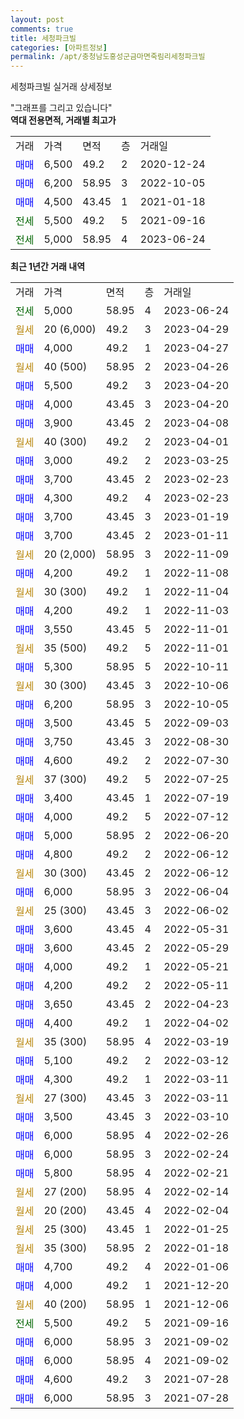```yaml
---
layout: post
comments: true
title: 세청파크빌
categories: [아파트정보]
permalink: /apt/충청남도홍성군금마면죽림리세청파크빌
---
```


세청파크빌 실거래 상세정보

<script type="text/javascript">
  google.charts.load('current', {'packages':['line', 'corechart']});
  google.charts.setOnLoadCallback(drawChart);

  function drawChart() {
    var data = new google.visualization.DataTable();
    data.addColumn('date', '거래일');
    data.addColumn('number', "매매");
    data.addColumn('number', "전세");
    data.addColumn('number', "전매");

    data.addRows([[new Date(Date.parse("2023-06-24")), null, 5000, null], [new Date(Date.parse("2023-04-29")), null, null, null], [new Date(Date.parse("2023-04-27")), 4000, null, null], [new Date(Date.parse("2023-04-26")), null, null, null], [new Date(Date.parse("2023-04-20")), 5500, null, null], [new Date(Date.parse("2023-04-20")), 4000, null, null], [new Date(Date.parse("2023-04-08")), 3900, null, null], [new Date(Date.parse("2023-04-01")), null, null, null], [new Date(Date.parse("2023-03-25")), 3000, null, null], [new Date(Date.parse("2023-02-23")), 3700, null, null], [new Date(Date.parse("2023-02-23")), 4300, null, null], [new Date(Date.parse("2023-01-19")), 3700, null, null], [new Date(Date.parse("2023-01-11")), 3700, null, null], [new Date(Date.parse("2022-11-09")), null, null, null], [new Date(Date.parse("2022-11-08")), 4200, null, null], [new Date(Date.parse("2022-11-04")), null, null, null], [new Date(Date.parse("2022-11-03")), 4200, null, null], [new Date(Date.parse("2022-11-01")), 3550, null, null], [new Date(Date.parse("2022-11-01")), null, null, null], [new Date(Date.parse("2022-10-11")), 5300, null, null], [new Date(Date.parse("2022-10-06")), null, null, null], [new Date(Date.parse("2022-10-05")), 6200, null, null], [new Date(Date.parse("2022-09-03")), 3500, null, null], [new Date(Date.parse("2022-08-30")), 3750, null, null], [new Date(Date.parse("2022-07-30")), 4600, null, null], [new Date(Date.parse("2022-07-25")), null, null, null], [new Date(Date.parse("2022-07-19")), 3400, null, null], [new Date(Date.parse("2022-07-12")), 4000, null, null], [new Date(Date.parse("2022-06-20")), 5000, null, null], [new Date(Date.parse("2022-06-12")), 4800, null, null], [new Date(Date.parse("2022-06-12")), null, null, null], [new Date(Date.parse("2022-06-04")), 6000, null, null], [new Date(Date.parse("2022-06-02")), null, null, null], [new Date(Date.parse("2022-05-31")), 3600, null, null], [new Date(Date.parse("2022-05-29")), 3600, null, null], [new Date(Date.parse("2022-05-21")), 4000, null, null], [new Date(Date.parse("2022-05-11")), 4200, null, null], [new Date(Date.parse("2022-04-23")), 3650, null, null], [new Date(Date.parse("2022-04-02")), 4400, null, null], [new Date(Date.parse("2022-03-19")), null, null, null], [new Date(Date.parse("2022-03-12")), 5100, null, null], [new Date(Date.parse("2022-03-11")), 4300, null, null], [new Date(Date.parse("2022-03-11")), null, null, null], [new Date(Date.parse("2022-03-10")), 3500, null, null], [new Date(Date.parse("2022-02-26")), 6000, null, null], [new Date(Date.parse("2022-02-24")), 6000, null, null], [new Date(Date.parse("2022-02-21")), 5800, null, null], [new Date(Date.parse("2022-02-14")), null, null, null], [new Date(Date.parse("2022-02-04")), null, null, null], [new Date(Date.parse("2022-01-25")), null, null, null], [new Date(Date.parse("2022-01-18")), null, null, null], [new Date(Date.parse("2022-01-06")), 4700, null, null], [new Date(Date.parse("2021-12-20")), 4000, null, null], [new Date(Date.parse("2021-12-06")), null, null, null], [new Date(Date.parse("2021-09-16")), null, 5500, null], [new Date(Date.parse("2021-09-02")), 6000, null, null], [new Date(Date.parse("2021-09-02")), 6000, null, null], [new Date(Date.parse("2021-07-28")), 4600, null, null], [new Date(Date.parse("2021-07-28")), 6000, null, null]]);

    var options = {
      hAxis: {
        format: 'yyyy/MM/dd'
      },    
      lineWidth: 0,
      pointsVisible: true,    
      title: '최근 1년간 유형별 실거래가 분포',
      legend: { position: 'bottom' }
    };

    var formatter = new google.visualization.NumberFormat({pattern:'###,###'} );
    formatter.format(data, 1);
    formatter.format(data, 2);
    
    setTimeout(function() {
        var chart = new google.visualization.LineChart(document.getElementById('columnchart_material'));
        chart.draw(data, (options));
        document.getElementById('loading').style.display = 'none';
    }, 200);
  }
</script>


<div id="loading" style="z-index:20; display: block; margin-left: 0px">"그래프를 그리고 있습니다"</div>
<div id="columnchart_material" style="width: 95%; margin-left: 0px; display: block"></div>
<!-- contents start -->
<b>역대 전용면적, 거래별 최고가</b>
<table class="sortable">
    <tr>
      <td>거래</td>
      <td>가격</td>
      <td>면적</td>
      <td>층</td>
      <td>거래일</td>
    </tr>
        <tr>
          <td><a style="color: blue">매매</a></td>
          <td>6,500</td>
          <td>49.2</td>
          <td>2</td>
          <td>2020-12-24</td>
        </tr>            <tr>
          <td><a style="color: blue">매매</a></td>
          <td>6,200</td>
          <td>58.95</td>
          <td>3</td>
          <td>2022-10-05</td>
        </tr>            <tr>
          <td><a style="color: blue">매매</a></td>
          <td>4,500</td>
          <td>43.45</td>
          <td>1</td>
          <td>2021-01-18</td>
        </tr>        
        <tr>
              <td><a style="color: darkgreen">전세</a></td>
              <td>5,500</td>
              <td>49.2</td>
              <td>5</td>
              <td>2021-09-16</td>
            </tr>            <tr>
              <td><a style="color: darkgreen">전세</a></td>
              <td>5,000</td>
              <td>58.95</td>
              <td>4</td>
              <td>2023-06-24</td>
            </tr>        
    
</table>

<b>최근 1년간 거래 내역</b>

<table class="sortable">
    <tr>
      <td>거래</td>
      <td>가격</td>
      <td>면적</td>
      <td>층</td>
      <td>거래일</td>
    </tr>
    <tr>
      <td><a style="color: darkgreen">전세</a></td>
      <td>5,000</td>
      <td>58.95</td>
      <td>4</td>
      <td>2023-06-24</td>
    </tr>          <tr>
      <td><a style="color: darkgoldenrod">월세</a></td>
      <td>20 (6,000)</td>
      <td>49.2</td>
      <td>3</td>
      <td>2023-04-29</td>
    </tr>          <tr>
      <td><a style="color: blue">매매</a></td>
      <td>4,000</td>
      <td>49.2</td>
      <td>1</td>
      <td>2023-04-27</td>
    </tr>          <tr>
      <td><a style="color: darkgoldenrod">월세</a></td>
      <td>40 (500)</td>
      <td>58.95</td>
      <td>2</td>
      <td>2023-04-26</td>
    </tr>          <tr>
      <td><a style="color: blue">매매</a></td>
      <td>5,500</td>
      <td>49.2</td>
      <td>3</td>
      <td>2023-04-20</td>
    </tr>          <tr>
      <td><a style="color: blue">매매</a></td>
      <td>4,000</td>
      <td>43.45</td>
      <td>3</td>
      <td>2023-04-20</td>
    </tr>          <tr>
      <td><a style="color: blue">매매</a></td>
      <td>3,900</td>
      <td>43.45</td>
      <td>2</td>
      <td>2023-04-08</td>
    </tr>          <tr>
      <td><a style="color: darkgoldenrod">월세</a></td>
      <td>40 (300)</td>
      <td>49.2</td>
      <td>2</td>
      <td>2023-04-01</td>
    </tr>          <tr>
      <td><a style="color: blue">매매</a></td>
      <td>3,000</td>
      <td>49.2</td>
      <td>2</td>
      <td>2023-03-25</td>
    </tr>          <tr>
      <td><a style="color: blue">매매</a></td>
      <td>3,700</td>
      <td>43.45</td>
      <td>2</td>
      <td>2023-02-23</td>
    </tr>          <tr>
      <td><a style="color: blue">매매</a></td>
      <td>4,300</td>
      <td>49.2</td>
      <td>4</td>
      <td>2023-02-23</td>
    </tr>          <tr>
      <td><a style="color: blue">매매</a></td>
      <td>3,700</td>
      <td>43.45</td>
      <td>3</td>
      <td>2023-01-19</td>
    </tr>          <tr>
      <td><a style="color: blue">매매</a></td>
      <td>3,700</td>
      <td>43.45</td>
      <td>2</td>
      <td>2023-01-11</td>
    </tr>          <tr>
      <td><a style="color: darkgoldenrod">월세</a></td>
      <td>20 (2,000)</td>
      <td>58.95</td>
      <td>3</td>
      <td>2022-11-09</td>
    </tr>          <tr>
      <td><a style="color: blue">매매</a></td>
      <td>4,200</td>
      <td>49.2</td>
      <td>1</td>
      <td>2022-11-08</td>
    </tr>          <tr>
      <td><a style="color: darkgoldenrod">월세</a></td>
      <td>30 (300)</td>
      <td>49.2</td>
      <td>1</td>
      <td>2022-11-04</td>
    </tr>          <tr>
      <td><a style="color: blue">매매</a></td>
      <td>4,200</td>
      <td>49.2</td>
      <td>1</td>
      <td>2022-11-03</td>
    </tr>          <tr>
      <td><a style="color: blue">매매</a></td>
      <td>3,550</td>
      <td>43.45</td>
      <td>5</td>
      <td>2022-11-01</td>
    </tr>          <tr>
      <td><a style="color: darkgoldenrod">월세</a></td>
      <td>35 (500)</td>
      <td>49.2</td>
      <td>5</td>
      <td>2022-11-01</td>
    </tr>          <tr>
      <td><a style="color: blue">매매</a></td>
      <td>5,300</td>
      <td>58.95</td>
      <td>5</td>
      <td>2022-10-11</td>
    </tr>          <tr>
      <td><a style="color: darkgoldenrod">월세</a></td>
      <td>30 (300)</td>
      <td>43.45</td>
      <td>3</td>
      <td>2022-10-06</td>
    </tr>          <tr>
      <td><a style="color: blue">매매</a></td>
      <td>6,200</td>
      <td>58.95</td>
      <td>3</td>
      <td>2022-10-05</td>
    </tr>          <tr>
      <td><a style="color: blue">매매</a></td>
      <td>3,500</td>
      <td>43.45</td>
      <td>5</td>
      <td>2022-09-03</td>
    </tr>          <tr>
      <td><a style="color: blue">매매</a></td>
      <td>3,750</td>
      <td>43.45</td>
      <td>3</td>
      <td>2022-08-30</td>
    </tr>          <tr>
      <td><a style="color: blue">매매</a></td>
      <td>4,600</td>
      <td>49.2</td>
      <td>2</td>
      <td>2022-07-30</td>
    </tr>          <tr>
      <td><a style="color: darkgoldenrod">월세</a></td>
      <td>37 (300)</td>
      <td>49.2</td>
      <td>5</td>
      <td>2022-07-25</td>
    </tr>          <tr>
      <td><a style="color: blue">매매</a></td>
      <td>3,400</td>
      <td>43.45</td>
      <td>1</td>
      <td>2022-07-19</td>
    </tr>          <tr>
      <td><a style="color: blue">매매</a></td>
      <td>4,000</td>
      <td>49.2</td>
      <td>5</td>
      <td>2022-07-12</td>
    </tr>          <tr>
      <td><a style="color: blue">매매</a></td>
      <td>5,000</td>
      <td>58.95</td>
      <td>2</td>
      <td>2022-06-20</td>
    </tr>          <tr>
      <td><a style="color: blue">매매</a></td>
      <td>4,800</td>
      <td>49.2</td>
      <td>2</td>
      <td>2022-06-12</td>
    </tr>          <tr>
      <td><a style="color: darkgoldenrod">월세</a></td>
      <td>30 (300)</td>
      <td>43.45</td>
      <td>2</td>
      <td>2022-06-12</td>
    </tr>          <tr>
      <td><a style="color: blue">매매</a></td>
      <td>6,000</td>
      <td>58.95</td>
      <td>3</td>
      <td>2022-06-04</td>
    </tr>          <tr>
      <td><a style="color: darkgoldenrod">월세</a></td>
      <td>25 (300)</td>
      <td>43.45</td>
      <td>3</td>
      <td>2022-06-02</td>
    </tr>          <tr>
      <td><a style="color: blue">매매</a></td>
      <td>3,600</td>
      <td>43.45</td>
      <td>4</td>
      <td>2022-05-31</td>
    </tr>          <tr>
      <td><a style="color: blue">매매</a></td>
      <td>3,600</td>
      <td>43.45</td>
      <td>2</td>
      <td>2022-05-29</td>
    </tr>          <tr>
      <td><a style="color: blue">매매</a></td>
      <td>4,000</td>
      <td>49.2</td>
      <td>1</td>
      <td>2022-05-21</td>
    </tr>          <tr>
      <td><a style="color: blue">매매</a></td>
      <td>4,200</td>
      <td>49.2</td>
      <td>2</td>
      <td>2022-05-11</td>
    </tr>          <tr>
      <td><a style="color: blue">매매</a></td>
      <td>3,650</td>
      <td>43.45</td>
      <td>2</td>
      <td>2022-04-23</td>
    </tr>          <tr>
      <td><a style="color: blue">매매</a></td>
      <td>4,400</td>
      <td>49.2</td>
      <td>1</td>
      <td>2022-04-02</td>
    </tr>          <tr>
      <td><a style="color: darkgoldenrod">월세</a></td>
      <td>35 (300)</td>
      <td>58.95</td>
      <td>4</td>
      <td>2022-03-19</td>
    </tr>          <tr>
      <td><a style="color: blue">매매</a></td>
      <td>5,100</td>
      <td>49.2</td>
      <td>2</td>
      <td>2022-03-12</td>
    </tr>          <tr>
      <td><a style="color: blue">매매</a></td>
      <td>4,300</td>
      <td>49.2</td>
      <td>1</td>
      <td>2022-03-11</td>
    </tr>          <tr>
      <td><a style="color: darkgoldenrod">월세</a></td>
      <td>27 (300)</td>
      <td>43.45</td>
      <td>3</td>
      <td>2022-03-11</td>
    </tr>          <tr>
      <td><a style="color: blue">매매</a></td>
      <td>3,500</td>
      <td>43.45</td>
      <td>3</td>
      <td>2022-03-10</td>
    </tr>          <tr>
      <td><a style="color: blue">매매</a></td>
      <td>6,000</td>
      <td>58.95</td>
      <td>4</td>
      <td>2022-02-26</td>
    </tr>          <tr>
      <td><a style="color: blue">매매</a></td>
      <td>6,000</td>
      <td>58.95</td>
      <td>3</td>
      <td>2022-02-24</td>
    </tr>          <tr>
      <td><a style="color: blue">매매</a></td>
      <td>5,800</td>
      <td>58.95</td>
      <td>4</td>
      <td>2022-02-21</td>
    </tr>          <tr>
      <td><a style="color: darkgoldenrod">월세</a></td>
      <td>27 (200)</td>
      <td>58.95</td>
      <td>4</td>
      <td>2022-02-14</td>
    </tr>          <tr>
      <td><a style="color: darkgoldenrod">월세</a></td>
      <td>20 (200)</td>
      <td>43.45</td>
      <td>4</td>
      <td>2022-02-04</td>
    </tr>          <tr>
      <td><a style="color: darkgoldenrod">월세</a></td>
      <td>25 (300)</td>
      <td>43.45</td>
      <td>1</td>
      <td>2022-01-25</td>
    </tr>          <tr>
      <td><a style="color: darkgoldenrod">월세</a></td>
      <td>35 (300)</td>
      <td>58.95</td>
      <td>2</td>
      <td>2022-01-18</td>
    </tr>          <tr>
      <td><a style="color: blue">매매</a></td>
      <td>4,700</td>
      <td>49.2</td>
      <td>4</td>
      <td>2022-01-06</td>
    </tr>          <tr>
      <td><a style="color: blue">매매</a></td>
      <td>4,000</td>
      <td>49.2</td>
      <td>1</td>
      <td>2021-12-20</td>
    </tr>          <tr>
      <td><a style="color: darkgoldenrod">월세</a></td>
      <td>40 (200)</td>
      <td>58.95</td>
      <td>1</td>
      <td>2021-12-06</td>
    </tr>          <tr>
      <td><a style="color: darkgreen">전세</a></td>
      <td>5,500</td>
      <td>49.2</td>
      <td>5</td>
      <td>2021-09-16</td>
    </tr>          <tr>
      <td><a style="color: blue">매매</a></td>
      <td>6,000</td>
      <td>58.95</td>
      <td>3</td>
      <td>2021-09-02</td>
    </tr>          <tr>
      <td><a style="color: blue">매매</a></td>
      <td>6,000</td>
      <td>58.95</td>
      <td>4</td>
      <td>2021-09-02</td>
    </tr>          <tr>
      <td><a style="color: blue">매매</a></td>
      <td>4,600</td>
      <td>49.2</td>
      <td>3</td>
      <td>2021-07-28</td>
    </tr>          <tr>
      <td><a style="color: blue">매매</a></td>
      <td>6,000</td>
      <td>58.95</td>
      <td>3</td>
      <td>2021-07-28</td>
    </tr>      </table>
<!-- contents end -->    


